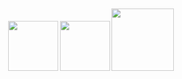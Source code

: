 <br>
<p align="center">
  <img src="https://i.giphy.com/media/LMt9638dO8dftAjtco/200.webp" width="100">
  <img src="https://media3.giphy.com/media/ln7z2eWriiQAllfVcn/200w.webp" width="100">
  <img src="https://dwglogo.com/wp-content/uploads/2017/08/muscles-clipart-ghoper.gif" width="125">
</p>
<br>
